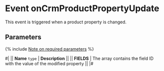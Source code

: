 # Event onCrmProductPropertyUpdate

This event is triggered when a product property is changed.

## Parameters

{% include [Note on required parameters](../../../../../_includes/required.md) %}

#|
|| **Name**
`type` | **Description** ||
|| **FIELDS** | The array contains the field ID with the value of the modified property || 
|#